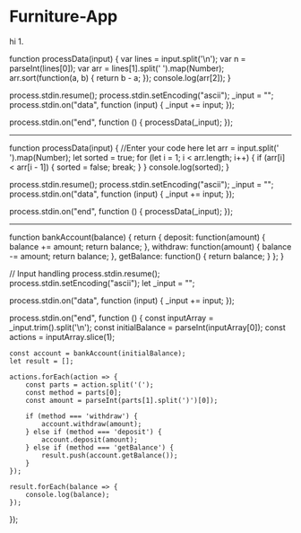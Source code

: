# Furniture-App

hi
1.

function processData(input) {
    var lines = input.split('\n');
    var n = parseInt(lines[0]);
    var arr = lines[1].split(' ').map(Number);
    arr.sort(function(a, b) { return b - a; });
    console.log(arr[2]);
} 

process.stdin.resume();
process.stdin.setEncoding("ascii");
_input = "";
process.stdin.on("data", function (input) {
    _input += input;
});

process.stdin.on("end", function () {
   processData(_input);
});



-------------------------------------
function processData(input) {
    //Enter your code here
    let arr = input.split(' ').map(Number);
    let sorted = true;
    for (let i = 1; i < arr.length; i++) {
        if (arr[i] < arr[i - 1]) {
            sorted = false;
            break;
        }
    }
    console.log(sorted);
} 

process.stdin.resume();
process.stdin.setEncoding("ascii");
_input = "";
process.stdin.on("data", function (input) {
    _input += input;
});

process.stdin.on("end", function () {
   processData(_input);
});

---------------------------------

function bankAccount(balance) {
    return {
        deposit: function(amount) {
            balance += amount;
            return balance;
        },
        withdraw: function(amount) {
            balance -= amount;
            return balance;
        },
        getBalance: function() {
            return balance;
        }
    };
}

// Input handling
process.stdin.resume();
process.stdin.setEncoding("ascii");
let _input = "";

process.stdin.on("data", function (input) {
    _input += input;
});

process.stdin.on("end", function () {
    const inputArray = _input.trim().split('\n');
    const initialBalance = parseInt(inputArray[0]);
    const actions = inputArray.slice(1);

    const account = bankAccount(initialBalance);
    let result = [];

    actions.forEach(action => {
        const parts = action.split('(');
        const method = parts[0];
        const amount = parseInt(parts[1].split(')')[0]);
        
        if (method === 'withdraw') {
            account.withdraw(amount);
        } else if (method === 'deposit') {
            account.deposit(amount);
        } else if (method === 'getBalance') {
            result.push(account.getBalance());
        }
    });

    result.forEach(balance => {
        console.log(balance);
    });
});


